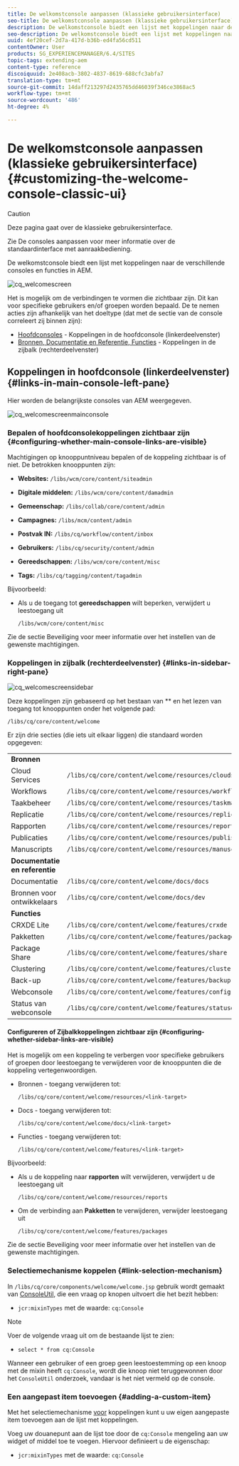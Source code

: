 ```yaml
---
title: De welkomstconsole aanpassen (klassieke gebruikersinterface)
seo-title: De welkomstconsole aanpassen (klassieke gebruikersinterface)
description: De welkomstconsole biedt een lijst met koppelingen naar de verschillende consoles en functies in AEM
seo-description: De welkomstconsole biedt een lijst met koppelingen naar de verschillende consoles en functies in AEM
uuid: 4ef20cef-2d7a-417d-b36b-ed4fa56cd511
contentOwner: User
products: SG_EXPERIENCEMANAGER/6.4/SITES
topic-tags: extending-aem
content-type: reference
discoiquuid: 2e408acb-3802-4837-8619-688cfc3abfa7
translation-type: tm+mt
source-git-commit: 14daff213297d2435765dd46039f346ce3868ac5
workflow-type: tm+mt
source-wordcount: '486'
ht-degree: 4%

---
```



# De welkomstconsole aanpassen (klassieke gebruikersinterface){#customizing-the-welcome-console-classic-ui}

>[!CAUTION]
>
>Deze pagina gaat over de klassieke gebruikersinterface.
>
>Zie De consoles [](/help/sites-developing/customizing-consoles-touch.md) aanpassen voor meer informatie over de standaardinterface met aanraakbediening.

De welkomstconsole biedt een lijst met koppelingen naar de verschillende consoles en functies in AEM.

![cq_welcomescreen](assets/cq_welcomescreen.png)

Het is mogelijk om de verbindingen te vormen die zichtbaar zijn. Dit kan voor specifieke gebruikers en/of groepen worden bepaald. De te nemen acties zijn afhankelijk van het doeltype (dat met de sectie van de console correleert zij binnen zijn):

* [Hoofdconsoles](#links-in-main-console-left-pane) - Koppelingen in de hoofdconsole (linkerdeelvenster)
* [Bronnen, Documentatie en Referentie, Functies](#links-in-sidebar-right-pane) - Koppelingen in de zijbalk (rechterdeelvenster)

## Koppelingen in hoofdconsole (linkerdeelvenster) {#links-in-main-console-left-pane}

Hier worden de belangrijkste consoles van AEM weergegeven.

![cq_welcomescreenmainconsole](assets/cq_welcomescreenmainconsole.png)

### Bepalen of hoofdconsolekoppelingen zichtbaar zijn {#configuring-whether-main-console-links-are-visible}

Machtigingen op knooppuntniveau bepalen of de koppeling zichtbaar is of niet. De betrokken knooppunten zijn:

* **Websites:** `/libs/wcm/core/content/siteadmin`

* **Digitale middelen:** `/libs/wcm/core/content/damadmin`

* **Gemeenschap:** `/libs/collab/core/content/admin`

* **Campagnes:** `/libs/mcm/content/admin`

* **Postvak IN:** `/libs/cq/workflow/content/inbox`

* **Gebruikers:** `/libs/cq/security/content/admin`

* **Gereedschappen:** `/libs/wcm/core/content/misc`

* **Tags:** `/libs/cq/tagging/content/tagadmin`

Bijvoorbeeld:

* Als u de toegang tot **gereedschappen** wilt beperken, verwijdert u leestoegang uit

   `/libs/wcm/core/content/misc`

Zie de sectie [](/help/sites-administering/security.md) Beveiliging voor meer informatie over het instellen van de gewenste machtigingen.

### Koppelingen in zijbalk (rechterdeelvenster) {#links-in-sidebar-right-pane}

![cq_welcomescreensidebar](assets/cq_welcomescreensidebar.png)

Deze koppelingen zijn gebaseerd op het bestaan van ** en het lezen van toegang tot knooppunten onder het volgende pad:

`/libs/cq/core/content/welcome`

Er zijn drie secties (die iets uit elkaar liggen) die standaard worden opgegeven:

<table> 
 <tbody> 
  <tr> 
   <td><strong>Bronnen</strong></td> 
   <td> </td> 
  </tr> 
  <tr> 
   <td> Cloud Services</td> 
   <td><code>/libs/cq/core/content/welcome/resources/cloudservices</code></td> 
  </tr> 
  <tr> 
   <td> Workflows</td> 
   <td><code>/libs/cq/core/content/welcome/resources/workflows</code></td> 
  </tr> 
  <tr> 
   <td> Taakbeheer</td> 
   <td><code>/libs/cq/core/content/welcome/resources/taskmanager</code></td> 
  </tr> 
  <tr> 
   <td> Replicatie</td> 
   <td><code>/libs/cq/core/content/welcome/resources/replication</code></td> 
  </tr> 
  <tr> 
   <td> Rapporten</td> 
   <td><code>/libs/cq/core/content/welcome/resources/reports</code></td> 
  </tr> 
  <tr> 
   <td> Publicaties</td> 
   <td><code>/libs/cq/core/content/welcome/resources/publishingadmin</code></td> 
  </tr> 
  <tr> 
   <td> Manuscripts</td> 
   <td><code>/libs/cq/core/content/welcome/resources/manuscriptsadmin</code></td> 
  </tr> 
  <tr> 
   <td><strong>Documentatie en referentie</strong></td> 
   <td> </td> 
  </tr> 
  <tr> 
   <td> Documentatie</td> 
   <td><code>/libs/cq/core/content/welcome/docs/docs</code></td> 
  </tr> 
  <tr> 
   <td> Bronnen voor ontwikkelaars</td> 
   <td><code>/libs/cq/core/content/welcome/docs/dev</code></td> 
  </tr> 
  <tr> 
   <td><strong>Functies</strong></td> 
   <td> </td> 
  </tr> 
  <tr> 
   <td> CRXDE Lite</td> 
   <td><code>/libs/cq/core/content/welcome/features/crxde</code></td> 
  </tr> 
  <tr> 
   <td> Pakketten</td> 
   <td><code>/libs/cq/core/content/welcome/features/packages</code></td> 
  </tr> 
  <tr> 
   <td> Package Share</td> 
   <td><code>/libs/cq/core/content/welcome/features/share</code></td> 
  </tr> 
  <tr> 
   <td> Clustering</td> 
   <td><code>/libs/cq/core/content/welcome/features/cluster</code></td> 
  </tr> 
  <tr> 
   <td> Back-up</td> 
   <td><code>/libs/cq/core/content/welcome/features/backup</code></td> 
  </tr> 
  <tr> 
   <td> Webconsole<br /> </td> 
   <td><code>/libs/cq/core/content/welcome/features/config</code></td> 
  </tr> 
  <tr> 
   <td> Status van webconsole<br /> </td> 
   <td><code>/libs/cq/core/content/welcome/features/statusdump</code></td> 
  </tr> 
 </tbody> 
</table>

#### Configureren of Zijbalkkoppelingen zichtbaar zijn {#configuring-whether-sidebar-links-are-visible}

Het is mogelijk om een koppeling te verbergen voor specifieke gebruikers of groepen door leestoegang te verwijderen voor de knooppunten die de koppeling vertegenwoordigen.

* Bronnen - toegang verwijderen tot:

   `/libs/cq/core/content/welcome/resources/<link-target>`

* Docs - toegang verwijderen tot:

   `/libs/cq/core/content/welcome/docs/<link-target>`

* Functies - toegang verwijderen tot:

   `/libs/cq/core/content/welcome/features/<link-target>`

Bijvoorbeeld:

* Als u de koppeling naar **rapporten** wilt verwijderen, verwijdert u de leestoegang uit

   `/libs/cq/core/content/welcome/resources/reports`

* Om de verbinding aan **Pakketten** te verwijderen, verwijder leestoegang uit

   `/libs/cq/core/content/welcome/features/packages`

Zie de sectie [](/help/sites-administering/security.md) Beveiliging voor meer informatie over het instellen van de gewenste machtigingen.

### Selectiemechanisme koppelen {#link-selection-mechanism}

In `/libs/cq/core/components/welcome/welcome.jsp` gebruik wordt gemaakt van [ConsoleUtil](https://helpx.adobe.com/experience-manager/6-4/sites/developing/using/reference-materials/javadoc/com/day/cq/commons/ConsoleUtil.html), die een vraag op knopen uitvoert die het bezit hebben:

* `jcr:mixinTypes` met de waarde: `cq:Console`

>[!NOTE]
>
>Voer de volgende vraag uit om de bestaande lijst te zien:
>
>* `select * from cq:Console`

>



Wanneer een gebruiker of een groep geen leestoestemming op een knoop met de mixin heeft `cq:Console`, wordt die knoop niet teruggewonnen door het `ConsoleUtil` onderzoek, vandaar is het niet vermeld op de console.

### Een aangepast item toevoegen {#adding-a-custom-item}

Met het selectiemechanisme [voor](#link-selection-mechanism) koppelingen kunt u uw eigen aangepaste item toevoegen aan de lijst met koppelingen.

Voeg uw douanepunt aan de lijst toe door de `cq:Console` mengeling aan uw widget of middel toe te voegen. Hiervoor definieert u de eigenschap:

* `jcr:mixinTypes` met de waarde: `cq:Console`

